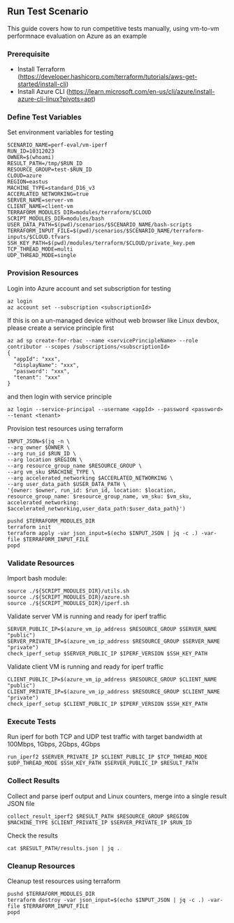 ## Run Test Scenario

This guide covers how to run competitive tests manually, using vm-to-vm performnace evaluation on Azure as an example

### Prerequisite
* Install Terraform (https://developer.hashicorp.com/terraform/tutorials/aws-get-started/install-cli)
* Install Azure CLI (https://learn.microsoft.com/en-us/cli/azure/install-azure-cli-linux?pivots=apt)

### Define Test Variables
Set environment variables for testing
```
SCENARIO_NAME=perf-eval/vm-iperf
RUN_ID=10312023
OWNER=$(whoami)
RESULT_PATH=/tmp/$RUN_ID
RESOURCE_GROUP=test-$RUN_ID
CLOUD=azure
REGION=eastus
MACHINE_TYPE=standard_D16_v3
ACCERLATED_NETWORKING=true
SERVER_NAME=server-vm
CLIENT_NAME=client-vm
TERRAFORM_MODULES_DIR=modules/terraform/$CLOUD
SCRIPT_MODULES_DIR=modules/bash
USER_DATA_PATH=$(pwd)/scenarios/$SCENARIO_NAME/bash-scripts
TERRAFORM_INPUT_FILE=$(pwd)/scenarios/$SCENARIO_NAME/terraform-inputs/$CLOUD.tfvars
SSH_KEY_PATH=$(pwd)/modules/terraform/$CLOUD/private_key.pem
TCP_THREAD_MODE=multi
UDP_THREAD_MODE=single
```

### Provision Resources

Login into Azure account and set subscription for testing
```
az login
az account set --subscription <subscriptionId>
```

If this is on a un-managed device without web browser like Linux devbox, please create a service principle first
```
az ad sp create-for-rbac --name <servicePrincipleName> --role contributor --scopes /subscriptions/<subscriptionId>
{
  "appId": "xxx",
  "displayName": "xxx",
  "password": "xxx",
  "tenant": "xxx"
}
```

and then login with service principle
```
az login --service-principal --username <appId> --password <password> --tenant <tenant>
```

Provision test resources using terraform
```
INPUT_JSON=$(jq -n \
--arg owner $OWNER \
--arg run_id $RUN_ID \
--arg location $REGION \
--arg resource_group_name $RESOURCE_GROUP \
--arg vm_sku $MACHINE_TYPE \
--arg accelerated_networking $ACCERLATED_NETWORKING \
--arg user_data_path $USER_DATA_PATH \
'{owner: $owner, run_id: $run_id, location: $location, resource_group_name: $resource_group_name, vm_sku: $vm_sku, accelerated_networking: $accelerated_networking,user_data_path:$user_data_path}')

pushd $TERRAFORM_MODULES_DIR
terraform init
terraform apply -var json_input=$(echo $INPUT_JSON | jq -c .) -var-file $TERRAFORM_INPUT_FILE
popd
```

### Validate Resources
Import bash module:
```
source ./${SCRIPT_MODULES_DIR}/utils.sh
source ./${SCRIPT_MODULES_DIR}/azure.sh
source ./${SCRIPT_MODULES_DIR}/iperf.sh
```

Validate server VM is running and ready for iperf traffic
```
SERVER_PUBLIC_IP=$(azure_vm_ip_address $RESOURCE_GROUP $SERVER_NAME "public")
SERVER_PRIVATE_IP=$(azure_vm_ip_address $RESOURCE_GROUP $SERVER_NAME "private")
check_iperf_setup $SERVER_PUBLIC_IP $IPERF_VERSION $SSH_KEY_PATH
```

Validate client VM is running and ready for iperf traffic
```
CLIENT_PUBLIC_IP=$(azure_vm_ip_address $RESOURCE_GROUP $CLIENT_NAME "public")
CLIENT_PRIVATE_IP=$(azure_vm_ip_address $RESOURCE_GROUP $CLIENT_NAME "private")
check_iperf_setup $CLIENT_PUBLIC_IP $IPERF_VERSION $SSH_KEY_PATH
```

### Execute Tests
Run iperf for both TCP and UDP test traffic with target bandwidth at 100Mbps, 1Gbps, 2Gbps, 4Gbps
```
run_iperf2 $SERVER_PRIVATE_IP $CLIENT_PUBLIC_IP $TCP_THREAD_MODE $UDP_THREAD_MODE $SSH_KEY_PATH $SERVER_PUBLIC_IP $RESULT_PATH
```


### Collect Results
Collect and parse iperf output and Linux counters, merge into a single result JSON file
```
collect_result_iperf2 $RESULT_PATH $RESOURCE_GROUP $REGION $MACHINE_TYPE $CLIENT_PRIVATE_IP $SERVER_PRIVATE_IP $RUN_ID
```

Check the results
```
cat $RESULT_PATH/results.json | jq .
```

### Cleanup Resources
Cleanup test resources using terraform
```
pushd $TERRAFORM_MODULES_DIR
terraform destroy -var json_input=$(echo $INPUT_JSON | jq -c .) -var-file $TERRAFORM_INPUT_FILE
popd
```